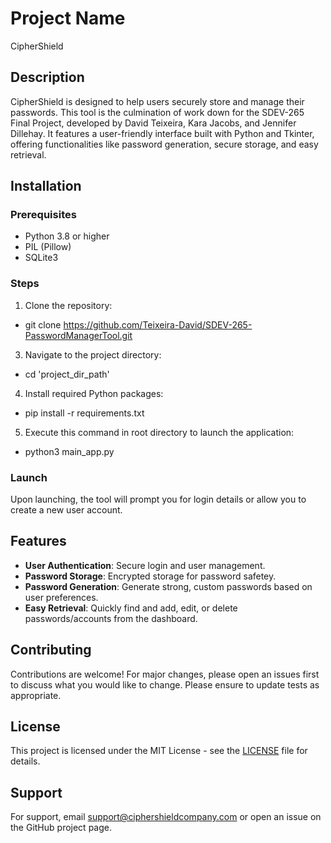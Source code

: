 # Project Name
CipherShield

## Description
CipherShield is designed to help users securely store and manage their passwords. This tool is the culmination of work down for the SDEV-265 Final Project, developed by David Teixeira, Kara Jacobs, and Jennifer Dillehay. It features a user-friendly interface built with Python and Tkinter, offering functionalities like password generation, secure storage, and easy retrieval.

## Installation

### Prerequisites
- Python 3.8 or higher
- PIL (Pillow)
- SQLite3

### Steps
1. Clone the repository:
  - git clone https://github.com/Teixeira-David/SDEV-265-PasswordManagerTool.git
3. Navigate to the project directory:
  - cd 'project_dir_path'
4. Install required Python packages:
  - pip install -r requirements.txt
5. Execute this command in root directory to launch the application:
  - python3 main_app.py

### Launch
Upon launching, the tool will prompt you for login details or allow you to create a new user account.

## Features
- **User Authentication**: Secure login and user management.
- **Password Storage**: Encrypted storage for password safetey.
- **Password Generation**: Generate strong, custom passwords based on user preferences.
- **Easy Retrieval**: Quickly find and add, edit, or delete passwords/accounts from the dashboard.

## Contributing
Contributions are welcome! For major changes, please open an issues first to discuss what you would like to change. Please ensure to update tests as appropriate.

## License
This project is licensed under the MIT License - see the [LICENSE](LICENSE.md) file for details.

## Support
For support, email [support@ciphershieldcompany.com](mailto:support@ciphershieldcompany.com) or open an issue on the GitHub project page.

  
